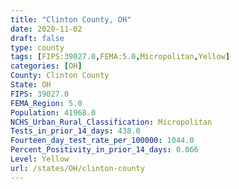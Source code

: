 ```yaml
---
title: "Clinton County, OH"
date: 2020-11-02
draft: false
type: county
tags: [FIPS:39027.0,FEMA:5.0,Micropolitan,Yellow]
categories: [OH]
County: Clinton County
State: OH
FIPS: 39027.0
FEMA_Region: 5.0
Population: 41968.0
NCHS_Urban_Rural_Classification: Micropolitan
Tests_in_prior_14_days: 438.0
Fourteen_day_test_rate_per_100000: 1044.0
Percent_Positivity_in_prior_14_days: 0.066
Level: Yellow
url: /states/OH/clinton-county
---
```



